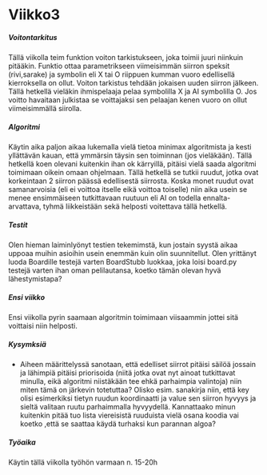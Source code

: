 # Viikko3

##### Voitontarkitus
Tällä viikolla teim funktion voiton tarkistukseen, joka toimii juuri niinkuin pitääkin. Funktio ottaa parametrikseen viimeisimmän siirron speksit (rivi,sarake) ja symbolin eli X tai O riippuen kumman vuoro edellisellä kierroksella on ollut. Voiton tarkistus tehdään jokaisen uuden siirron jälkeen. Tällä hetkellä vieläkin ihmispelaaja pelaa symbolilla X ja AI symbolilla O. Jos voitto havaitaan julkistaa se voittajaksi sen pelaajan kenen vuoro on ollut viimeisimmällä siirolla.

##### Algoritmi
Käytin aika paljon aikaa lukemalla vielä tietoa minimax algoritmista ja kesti yllättävän kauan, että ymmärsin täysin sen toiminnan (jos vieläkään). Tällä hetkellä koen olevani kuitenkin ihan ok kärryillä, pitäisi vielä saada algoritmi toimimaan oikein omaan ohjelmaan. Tällä hetkellä se tutkii ruudut, jotka ovat korkeintaan 2 siirron päässä edellisestä siirrosta. Koska monet ruudut ovat samanarvoisia (eli ei voittoa itselle eikä voittoa toiselle) niin aika usein se menee ensimmäiseen tutkittavaan ruutuun eli AI on todella ennalta-arvattava, tyhmä liikkeistään sekä helposti voitettava tällä hetkellä. 

##### Testit
Olen hieman laiminlyönyt testien tekemimstä, kun jostain syystä aikaa uppoaa muihin asioihin usein enemmän kuin olin suunnitellut. Olen yrittänyt luoda Boardille testejä varten BoardStubb luokkaa, joka loisi board.py testejä varten ihan oman pelilautansa, koetko tämän olevan hyvä lähestymistapa?

##### Ensi viikko
Ensi viikolla pyrin saamaan algoritmin toimimaan viisaammin jottei sitä voittaisi niin helposti. 

##### Kysymksiä
- Aiheen määrittelyssä sanotaan, että edelliset siirrot pitäisi säilöä jossain ja lähimpiä pitäisi priorisoida (niitä jotka ovat nyt ainoat tutkittavat minulla, eikä algoritmi niistäkään tee ehkä parhaimpia valintoja) niin miten tämä on järkevin totetuttaa? Olisko esim. sanakirja niin, että key olisi esimerkiksi tietyn ruudun koordinaatti ja value sen siirron hyvyys ja sieltä valitaan ruutu parhaimmalla hyvyydellä. Kannattaako minun kuitenkin pitää tuo lista viereisistä ruuduista vielä osana koodia vai koetko ,että se saattaa käydä turhaksi kun parannan algoa?

##### Työaika
Käytin tällä viikolla työhön varmaan n. 15-20h
